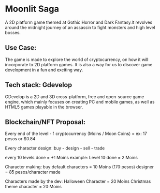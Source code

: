 # Moonlit Saga
A 2D platform game themed at Gothic Horror and Dark Fantasy.It revolves around the midnight journey of an assassin to fight monsters and high level bosses.

## Use Case: 
The game is made to explore the world of cryptocurrency, on how it will incorporate to 2D platform games. It is also a way for us to discover game development in a fun and exciting way.

## Tech stack: Gdevelop
GDevelop is a 2D and 3D cross-platform, free and open-source game engine, which mainly focuses on creating PC and mobile games, as well as HTML5 games playable in the browser.

## Blockchain/NFT Proposal: 

Every end of the level - 1 cryptocurrency (Moins / Moon Coins) = ex: 17 pesos or $0.84

Every character design: 
buy - design - sell - trade

every 10 levels done = +1 Moins
example: Level 10 done = 2 Moins

Character making:
buy default characters = 10 Moins (170 pesos)
designer = 85 pesos/character made

Characters made by the dev:
Halloween Character = 20 Moins
Christmas theme character = 20 Moins
